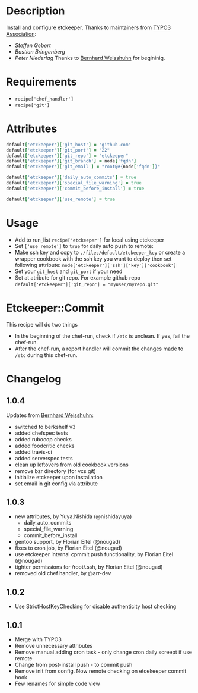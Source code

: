 Description
===========
Install and configure etckeeper.
Thanks to maintainers from [TYPO3 Association](https://github.com/TYPO3-cookbooks):
* *Steffen Gebert*
* *Bastian Bringenberg*
* *Peter Niederlag*
Thanks to [Bernhard Weisshuhn](https://github.com/bkw) for begininig.

Requirements
============
* `recipe['chef_handler']`
* `recipe['git']`

Attributes
==========
```ruby
default['etckeeper']['git_host'] = "github.com"
default['etckeeper']['git_port'] = "22"
default['etckeeper']['git_repo'] = "etckeeper"
default['etckeeper']['git_branch'] = node['fqdn']
default['etckeeper']['git_email'] = "root@#{node['fqdn']}"

default['etckeeper']['daily_auto_commits'] = true
default['etckeeper']['special_file_warning'] = true
default['etckeeper']['commit_before_install'] = true

default['etckeeper']['use_remote'] = true
```

Usage
=====
* Add to run_list `recipe['etckeeper']` for local using etckeeper
* Set `['use_remote']` to `true` for daily auto push to remote:
 * Make ssh key and copy to `./files/default/etckeeper_key` or create a wrapper cookbook with the ssh key you want to deploy then set following attribute: `node['etckeeper']['ssh']['key']['cookbook']`
 * Set your `git_host` and `git_port` if your need
 * Set at atribute for git repo. For example github repo `default['etckeeper']['git_repo'] = "myuser/myrepo.git"`

Etckeeper::Commit
=================

This recipe will do two things

* In the beginning of the chef-run, check if `/etc` is unclean. If yes, fail the chef-run.
* After the chef-run, a report handler will commit the changes made to `/etc` during this chef-run.


Changelog
=========

1.0.4
-----
Updates from [Bernhard Weisshuhn](https://github.com/bkw):
* switched to berkshelf v3
* added chefspec tests
* added rubocop checks
* added foodcritic checks
* added travis-ci
* added serverspec tests
* clean up leftovers from old cookbook versions
* remove bzr directory (for vcs git)
* initialize etckeeper upon installation
* set email in git config via attribute

1.0.3
-----

* new attributes, by Yuya.Nishida (@nishidayuya)
    * daily_auto_commits
    * special_file_warning
    * commit_before_install
* gentoo support, by Florian Eitel (@nougad)
* fixes to cron job, by Florian Eitel (@nougad)
* use etckeeper internal cpmmit push functionality, by Florian Eitel (@nougad)
* tighter permissions for /root/.ssh, by Florian Eitel (@nougad)
* removed old chef handler, by @arr-dev

1.0.2
-----

* Use StrictHostKeyChecking for disable authenticity host checking

1.0.1
-----

* Merge with TYPO3
* Remove unnecessary attributes
* Remove manual adding cron task - only change cron.daily screept if use remote
* Change from post-install push - to commit push
* Remove init from config. Now remote checking on etcekeeper commit hook
* Few renames for simple code view
